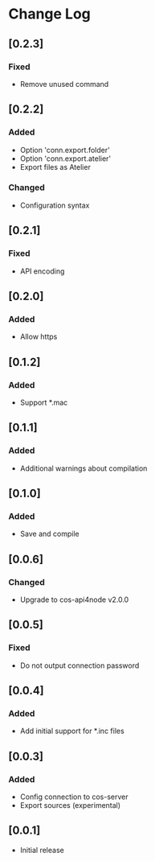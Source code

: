 # Change Log

## [0.2.3]
### Fixed
- Remove unused command

## [0.2.2]
### Added
- Option 'conn.export.folder'
- Option 'conn.export.atelier'
- Export files as Atelier 

### Changed
- Configuration syntax

## [0.2.1]
### Fixed
- API encoding

## [0.2.0]
### Added
- Allow https

## [0.1.2]
### Added
- Support *.mac

## [0.1.1]
### Added
- Additional warnings about compilation 

## [0.1.0]
### Added
- Save and compile

## [0.0.6]
### Changed
- Upgrade to cos-api4node v2.0.0

## [0.0.5]
### Fixed
- Do not output connection password

## [0.0.4]
### Added
- Add initial support for *.inc files

## [0.0.3]
### Added
- Config connection to cos-server
- Export sources (experimental)

## [0.0.1]
- Initial release